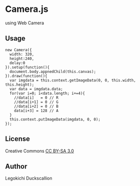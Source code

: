 Camera.js
======================
  using Web Camera

Usage
----------
    new Camera({
      width: 320,
      height:240,
      delay:0
    }).setup(function(){
      document.body.appnedChild(this.canvas);
    }).draw(function(){
      var imgdata = this.context.getImageData(0, 0, this.width, this.height);
      var data = imgdata.data;
      for(var i=0; i<data.length; i+=4){
        //data[i]   = 0 // R
        //data[i+1] = 0 // G
        //data[i+2] = 0 // B
        data[i+3] = 128 // A
      }
      this.context.putImageData(imgdata, 0, 0);
    });

License
----------
Creative Commons [CC BY-SA 3.0](http://creativecommons.org/licenses/by-sa/3.0/)

Author
----------
Legokichi Duckscallion